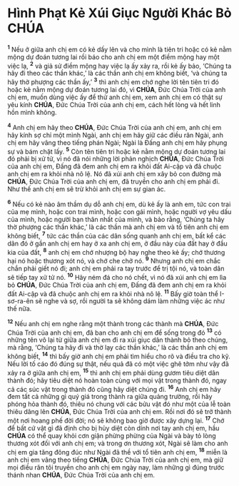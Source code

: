 # Hình Phạt Kẻ Xúi Giục Người Khác Bỏ **CHÚA**
<sup><b>1</b></sup> Nếu ở giữa anh chị em có kẻ dấy lên và cho mình là tiên tri hoặc có kẻ nằm mộng dự đoán tương lai rồi báo cho anh chị em một điềm mộng hay một việc lạ, <sup><b>2</b></sup> và giả sử điềm mộng hay việc lạ ấy xảy ra, rồi kẻ ấy bảo, ‘Chúng ta hãy đi theo các thần khác,’ là các thần anh chị em không biết, ‘và chúng ta hãy thờ phượng các thần ấy,’ <sup><b>3</b></sup> thì anh chị em chớ nghe lời tên tiên tri đó hoặc kẻ nằm mộng dự đoán tương lai đó, vì **CHÚA**, Đức Chúa Trời của anh chị em, muốn dùng việc ấy để thử anh chị em, xem anh chị em có thật sự yêu kính **CHÚA**, Đức Chúa Trời của anh chị em, cách hết lòng và hết linh hồn mình không.

<sup><b>4</b></sup> Anh chị em hãy theo **CHÚA**, Đức Chúa Trời của anh chị em, anh chị em hãy kính sợ chỉ một mình Ngài, anh chị em hãy giữ các điều răn Ngài, anh chị em hãy vâng theo tiếng phán Ngài; Ngài là Đấng anh chị em hãy phụng sự và bám chặt lấy. <sup><b>5</b></sup> Còn tên tiên tri hoặc kẻ nằm mộng dự đoán tương lai đó phải bị xử tử, vì nó đã nói những lời phản nghịch **CHÚA**, Đức Chúa Trời của anh chị em, Đấng đã đem anh chị em ra khỏi đất Ai-cập và đã chuộc anh chị em ra khỏi nhà nô lệ. Nó đã xúi anh chị em xây bỏ con đường mà **CHÚA**, Đức Chúa Trời của anh chị em, đã truyền cho anh chị em phải đi. Như thế anh chị em sẽ trừ khỏi anh chị em sự gian ác.

<sup><b>6</b></sup> Nếu có kẻ nào âm thầm dụ dỗ anh chị em, dù kẻ ấy là anh em, tức con trai của mẹ mình, hoặc con trai mình, hoặc con gái mình, hoặc người vợ yêu dấu của mình, hoặc người bạn thân nhất của mình, và bảo rằng, ‘Chúng ta hãy thờ phượng các thần khác,’ là các thần mà anh chị em và tổ tiên anh chị em không biết, <sup><b>7</b></sup> tức các thần của các dân sống quanh anh chị em, bất kể các dân đó ở gần anh chị em hay ở xa anh chị em, ở đầu này của đất hay ở đầu kia của đất, <sup><b>8</b></sup> anh chị em chớ nhượng bộ hay nghe theo kẻ ấy; chớ thương hại nó hoặc thương xót nó, và chớ che chở nó. <sup><b>9</b></sup> Nhưng anh chị em chắc chắn phải giết nó đi; anh chị em phải ra tay trước để trị tội nó, và toàn dân sẽ tiếp tay xử tử nó. <sup><b>10</b></sup> Hãy ném đá cho nó chết, vì nó đã xúi anh chị em lìa bỏ **CHÚA**, Đức Chúa Trời của anh chị em, Đấng đã đem anh chị em ra khỏi đất Ai-cập và đã chuộc anh chị em ra khỏi nhà nô lệ. <sup><b>11</b></sup> Bấy giờ toàn thể I-sơ-ra-ên sẽ nghe và sợ, rồi người ta sẽ không dám làm những việc ác như thế nữa.

<sup><b>12</b></sup> Nếu anh chị em nghe rằng một thành trong các thành mà **CHÚA**, Đức Chúa Trời của anh chị em, đã ban cho anh chị em để sống trong đó <sup><b>13</b></sup> có những tên vô lại từ giữa anh chị em đi ra xúi giục dân thành bỏ theo chúng, mà rằng, ‘Chúng ta hãy đi và thờ lạy các thần khác,’ là các thần anh chị em không biết, <sup><b>14</b></sup> thì bấy giờ anh chị em phải tìm hiểu cho rõ và điều tra cho kỹ. Nếu lời tố cáo đó đúng sự thật, nếu quả đã có một việc ghê tởm như vậy đã xảy ra ở giữa anh chị em, <sup><b>15</b></sup> thì anh chị em phải dùng gươm tiêu diệt dân thành đó; hãy tiêu diệt nó hoàn toàn cùng với mọi vật trong thành đó, ngay cả các súc vật trong thành đó cũng hãy diệt chúng đi. <sup><b>16</b></sup> Anh chị em hãy đem tất cả những gì quý giá trong thành ra giữa quảng trường, rồi hãy phóng hỏa thành đó, thiêu nó chung với các bửu vật đó như một của lễ toàn thiêu dâng lên **CHÚA**, Đức Chúa Trời của anh chị em. Rồi nơi đó sẽ trở thành một nơi hoang phế đời đời; nó sẽ không bao giờ được xây dựng lại. <sup><b>17</b></sup> Chớ để bất cứ vật gì đã định cho bị hủy diệt còn dính nơi tay anh chị em, hầu **CHÚA** có thể quay khỏi cơn giận phừng phừng của Ngài và bày tỏ lòng thương xót đối với anh chị em; và trong ơn thương xót, Ngài sẽ làm cho anh chị em gia tăng đông đúc như Ngài đã thề với tổ tiên anh chị em, <sup><b>18</b></sup> miễn là anh chị em vâng theo tiếng **CHÚA**, Đức Chúa Trời của anh chị em, mà giữ mọi điều răn tôi truyền cho anh chị em ngày nay, làm những gì đúng trước thánh nhan **CHÚA**, Đức Chúa Trời của anh chị em.